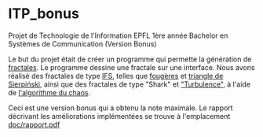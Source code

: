 ITP_bonus
=========

Projet de Technologie de l'Information EPFL 1ère année Bachelor en Systèmes de Communication (Version Bonus)

Le but du projet était de créer un programme qui permette la génération de <a href="http://fr.wikipedia.org/wiki/Fractale">fractales</a>. Le programme dessine une fractale sur une interface. Nous avons réalisé des fractales de type <a href="http://fr.wikipedia.org/wiki/Syst%C3%A8me_de_fonctions_it%C3%A9r%C3%A9es">IFS</a>, telles que <a href="http://fr.wikipedia.org/wiki/Fichier:Bransleys_fern.png">fougères</a> et <a href="Sierpiński">triangle de Sierpiński</a>, ainsi que des fractales de type "Shark" et <a href="">"Turbulence"</a>, à l'aide de <a href="http://fr.wikipedia.org/wiki/Jeu_du_chaos">l'algorithme du chaos</a>.

Ceci est une version bonus qui a obtenu la note maximale.
Le rapport décrivant les améliorations implémentées se trouve à l'emplacement <a href="https://github.com/Wizardy/ITP_bonus/blob/master/doc/rapport.pdf">doc/rapport.pdf</a>
